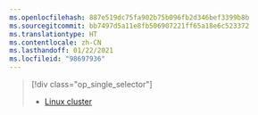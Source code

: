 ```yaml
---
ms.openlocfilehash: 887e519dc75fa902b75b096fb2d346bef3399b8b
ms.sourcegitcommit: bb7497d5a11e8fb506907221ff65a18e6c523372
ms.translationtype: HT
ms.contentlocale: zh-CN
ms.lasthandoff: 01/22/2021
ms.locfileid: "98697936"
---
```

> [!div class="op_single_selector"]
> * [Linux cluster](~/articles/hdinsight/hadoop/apache-hadoop-run-samples-linux.md)
> 
>
